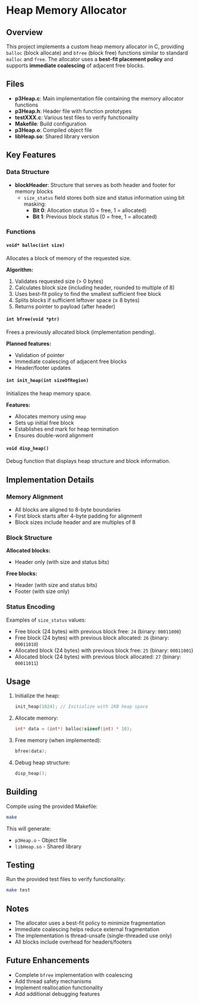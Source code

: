 # Heap Memory Allocator

## Overview

This project implements a custom heap memory allocator in C, providing `balloc` (block allocate) and `bfree` (block free) functions similar to standard `malloc` and `free`. The allocator uses a **best-fit placement policy** and supports **immediate coalescing** of adjacent free blocks.

## Files

- **p3Heap.c**: Main implementation file containing the memory allocator functions
- **p3Heap.h**: Header file with function prototypes
- **testXXX.c**: Various test files to verify functionality
- **Makefile**: Build configuration
- **p3Heap.o**: Compiled object file
- **libHeap.so**: Shared library version

## Key Features

### Data Structure
- **blockHeader**: Structure that serves as both header and footer for memory blocks
  - `size_status` field stores both size and status information using bit masking:
    - **Bit 0**: Allocation status (0 = free, 1 = allocated)
    - **Bit 1**: Previous block status (0 = free, 1 = allocated)

### Functions

#### `void* balloc(int size)`
Allocates a block of memory of the requested size.

**Algorithm:**
1. Validates requested size (> 0 bytes)
2. Calculates block size (including header, rounded to multiple of 8)
3. Uses best-fit policy to find the smallest sufficient free block
4. Splits blocks if sufficient leftover space (≥ 8 bytes)
5. Returns pointer to payload (after header)

#### `int bfree(void *ptr)`
Frees a previously allocated block (implementation pending).

**Planned features:**
- Validation of pointer
- Immediate coalescing of adjacent free blocks
- Header/footer updates

#### `int init_heap(int sizeOfRegion)`
Initializes the heap memory space.

**Features:**
- Allocates memory using `mmap`
- Sets up initial free block
- Establishes end mark for heap termination
- Ensures double-word alignment

#### `void disp_heap()`
Debug function that displays heap structure and block information.

## Implementation Details

### Memory Alignment
- All blocks are aligned to 8-byte boundaries
- First block starts after 4-byte padding for alignment
- Block sizes include header and are multiples of 8

### Block Structure
**Allocated blocks:**
- Header only (with size and status bits)

**Free blocks:**
- Header (with size and status bits)
- Footer (with size only)

### Status Encoding
Examples of `size_status` values:
- Free block (24 bytes) with previous block free: `24` (binary: `00011000`)
- Free block (24 bytes) with previous block allocated: `26` (binary: `00011010`)
- Allocated block (24 bytes) with previous block free: `25` (binary: `00011001`)
- Allocated block (24 bytes) with previous block allocated: `27` (binary: `00011011`)

## Usage

1. Initialize the heap:
   ```c
   init_heap(1024); // Initialize with 1KB heap space
   ```

2. Allocate memory:
   ```c
   int* data = (int*) balloc(sizeof(int) * 10);
   ```

3. Free memory (when implemented):
   ```c
   bfree(data);
   ```

4. Debug heap structure:
   ```c
   disp_heap();
   ```

## Building

Compile using the provided Makefile:
```bash
make
```

This will generate:
- `p3Heap.o` - Object file
- `libHeap.so` - Shared library

## Testing

Run the provided test files to verify functionality:
```bash
make test
```

## Notes

- The allocator uses a best-fit policy to minimize fragmentation
- Immediate coalescing helps reduce external fragmentation
- The implementation is thread-unsafe (single-threaded use only)
- All blocks include overhead for headers/footers

## Future Enhancements

- Complete `bfree` implementation with coalescing
- Add thread safety mechanisms
- Implement reallocation functionality
- Add additional debugging features

